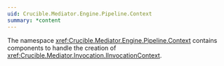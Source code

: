 ```yaml
---
uid: Crucible.Mediator.Engine.Pipeline.Context
summary: *content
---
```


The namespace <xref:Crucible.Mediator.Engine.Pipeline.Context> contains components to handle
the creation of <xref:Crucible.Mediator.Invocation.IInvocationContext>.
